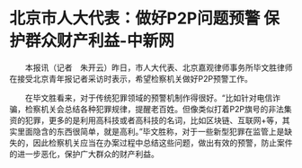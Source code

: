 # 北京市人大代表：做好P2P问题预警 保护群众财产利益-中新网

　　本报讯（记者　朱开云）昨日，市人大代表、北京嘉观律师事务所毕文胜律师在接受北京青年报记者采访时表示，希望检察机关做好P2P预警工作。

　　在毕文胜看来，对于传统犯罪领域的预警机制作得很好。“比如针对电信诈骗，检察机关会总结各种犯罪规律，提醒老百姓。但像类似打着P2P旗号的非法集资的犯罪，更多的是利用高科技或者高科技的名词，比如区块链、互联网+等，其实里面隐含的东西很简单，就是高利。”毕文胜称，对于一些新型犯罪在监管上是缺失的，因此检察机关应当在办案过程中总结这些问题，做出有效的预警，防止案件的进一步恶化，保护广大群众的财产利益。
